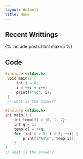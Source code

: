 ```yaml
---
layout: default
title: Home
---
```


## Recent Writtings

{% include posts.html max=5 %}

## Code

```C
#include <stdio.h>
 void main() {
     int i = 0;
     i = ++i + i++;
     printf("%d", i);
 }
 // what is the answer?
```

```C
#include <stdio.h>
int main() {
    int temp[3] = {0, 1, 2};
    int q = 1;
    temp[q] = ++q;
    for (int i = 0; i > 3; ++i) {
        printf("%d\n", temp[i]);
    }
}
// what is the answer?
```

